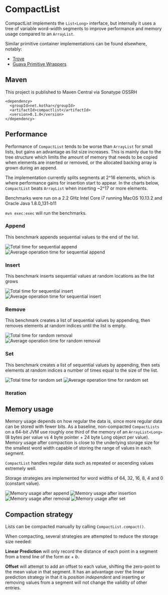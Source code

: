 # CompactList

CompactList implements the `List<Long>` interface, but internally it uses a tree of variable word-width segments to improve
performance and memory usage compared to an `ArrayList`.

Similar primitive container implementations can be found elsewhere, notably:

  * [Trove][1]
  * [Guava Primitive Wrappers][2]
  
[1]: https://bitbucket.org/trove4j/trove
[2]: https://google.github.io/guava/releases/19.0/api/docs/com/google/common/primitives/Ints.html#asList(int...)

## Maven

This project is published to Maven Central via Sonatype OSSRH

```
<dependency>
  <groupId>net.kothar</groupId>
  <artifactId>compactlist</artifactId>
  <version>0.1.0</version>
</dependency>
```

## Performance

Performance of `CompactList` tends to be worse than `ArrayList` for small lists, but gains an advantage as list
size increases. This is mainly due to the tree structure which limits the amount of memory that needs to be copied when
elements are inserted or removed, or the allocated backing array is grown during an append.

The implementation currently splits segments at 2^16 elements, which is where performance gains for insertion start to appear.
In the charts below, `CompactList` beats `ArrayList` when inserting ~2^17 or more elements.

Benchmarks were run on a 2.2 GHz Intel Core i7 running MacOS 10.13.2 and Oracle Java 1.8.0_131-b11

`mvn exec:exec` will run the benchmarks.
 
### Append
This benchmark appends sequential values to the end of the list.

![Total time for sequential append](img/append.png)
![Average operation time for sequential append](img/append_op.png)

### Insert
This benchmark inserts sequential values at random locations as the list grows

![Total time for sequential insert](img/insert.png)
![Average operation time for sequential insert](img/insert_op.png)

### Remove
This benchmark creates a list of sequential values by appending, then removes
elements at random indices until the list is empty.

![Total time for random removal](img/remove.png)
![Average operation time for random removal](img/remove_op.png)

### Set
This benchmark creates a list of sequential values by appending, then sets
elements at random indices a number of times equal to the size of the list.

![Total time for random set](img/set.png)
![Average operation time for random set](img/set_op.png)

### Iteration

## Memory usage

Memory usage depends on how regular the data is, since more regular data can be stored with fewer bits. As a baseline,
non-compacted `CompactLists` on a 64-bit JVM use roughly one third of the memory of an `ArrayList<Long>`
(8 bytes per value vs 4 byte pointer + 24 byte Long object per value). Memory usage after compaction
is close to the underlying storage size for the smallest word width capable of storing the range of values in each segment.

`CompactList` handles regular data such as repeated or ascending values extremely well.

Storage strategies are implemented for word widths of 64, 32, 16, 8, 4 and 0 (constant value).

![Memory usage after append](img/append_mem.png)
![Memory usage after insertion](img/insert_mem.png)
![Memory usage after removal](img/remove_mem.png)
![Memory usage after set](img/set_mem.png)

## Compaction strategy

Lists can be compacted manually by calling `CompactList.compact()`.

When compacting, several strategies are attempted to reduce the storage size needed:

**Linear Prediction** will only record the distance of each point in a segment from a trend line of the form *ax + b*.

**Offset** will attempt to add an offset to each value, shifting the zero-point to the mean value in that segment. It has
an advantage over the linear prediction strategy in that it is *position independent* and inserting or removing values
from a segment will not change the validity of other entries.
